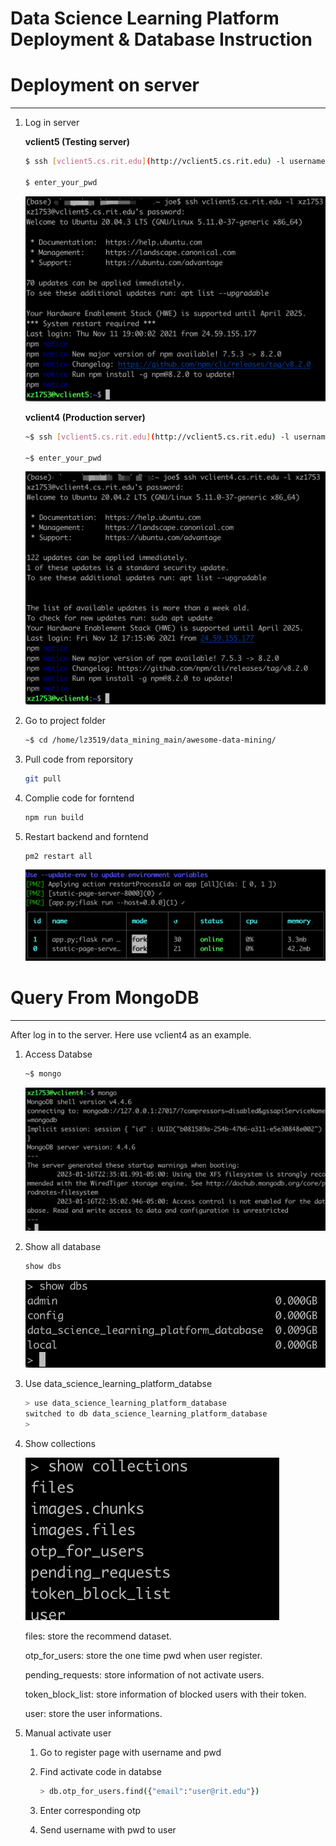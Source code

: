 # Data Science Learning Platform Deployment & Database Instruction

# Deployment on server

---

1. Log in server
    
    **vclient5 (Testing server)**
    
    ```bash
    $ ssh [vclient5.cs.rit.edu](http://vclient5.cs.rit.edu) -l username
    
    $ enter_your_pwd
    ```
    
    ![Untitled](Data%20Science%20Learning%20Platform%20Deployment%20&%20Databa%204e195c9ae4f94fc3a0f20f8dc9722536/Untitled.png)
    
    **vclient4 (Production server)**
    
    ```bash
    ~$ ssh [vclient5.cs.rit.edu](http://vclient5.cs.rit.edu) -l username
    
    ~$ enter_your_pwd
    ```
    
    ![Untitled](Data%20Science%20Learning%20Platform%20Deployment%20&%20Databa%204e195c9ae4f94fc3a0f20f8dc9722536/Untitled%201.png)
    
2. Go to project folder
    
    ```bash
    ~$ cd /home/lz3519/data_mining_main/awesome-data-mining/
    ```
    
3. Pull code from reporsitory
    
    ```bash
    git pull
    ```
    
4. Complie code for forntend
    
    ```bash
    npm run build
    ```
    
5. Restart backend and forntend
    
    ```bash
    pm2 restart all
    ```
    
    ![Untitled](Data%20Science%20Learning%20Platform%20Deployment%20&%20Databa%204e195c9ae4f94fc3a0f20f8dc9722536/Untitled%202.png)
    

# Query From MongoDB

---

After log in to the server. Here use vclient4 as an example.

1. Access Databse
    
    ```bash
    ~$ mongo
    ```
    
    ![Untitled](Data%20Science%20Learning%20Platform%20Deployment%20&%20Databa%204e195c9ae4f94fc3a0f20f8dc9722536/Untitled%203.png)
    
2. Show all database
    
    ```bash
    show dbs
    ```
    
    ![Untitled](Data%20Science%20Learning%20Platform%20Deployment%20&%20Databa%204e195c9ae4f94fc3a0f20f8dc9722536/Untitled%204.png)
    
3. Use data_science_learning_platform_databse
    
    ```bash
    > use data_science_learning_platform_database
    switched to db data_science_learning_platform_database
    >
    ```
    
4. Show collections
    
    ![Untitled](Data%20Science%20Learning%20Platform%20Deployment%20&%20Databa%204e195c9ae4f94fc3a0f20f8dc9722536/Untitled%205.png)
    
    files: store the recommend dataset.
    
    otp_for_users: store the one time pwd when user register.
    
    pending_requests: store information of not activate users.
    
    token_block_list: store information of blocked users with their token.
    
    user: store the user informations.
    
5. Manual activate user
    1. Go to register page with username and pwd
    2. Find activate code in databse
        
        ```bash
        > db.otp_for_users.find({"email":"user@rit.edu"})
        ```
        
    3. Enter corresponding otp
    4. Send username with pwd to user